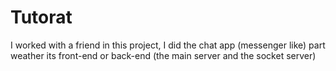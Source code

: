 # Tutorat
I worked with a friend in this project, I did the chat app (messenger like) part weather its front-end or back-end (the main server and the socket server)
